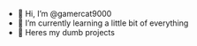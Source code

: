 - 👋 Hi, I’m @gamercat9000
- 🌱 I’m currently learning a little bit of everything
- 📃 Heres my dumb projects

